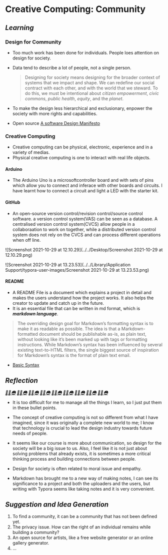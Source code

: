 # **Creative Computing: Community**

## *Learning*

### Design for Community

- Too much work has been done for individuals. People loes attention on design for society.

- Data tend to describe a lot of people, not a single person.

  > Designing for society means designing for the broader context of systems that we impact and shape. We can redefine our social contract with each other, and with the world that we steward. To do this, we must be intentional about *citizen empowerment*, *civic commons*, *public health*, *equity*, and the *planet*.

- To make the design less hierarchical and exclusionary, enpower the society with more rights and capabilities.

- Open source [A software Design Manifesto](https://hci.stanford.edu/publications/bds/1-kapor.html)

  

### Creative Computing

- Creative computing can be physical, electronic, experience and in a variety of medias.
- Physical creative computing is one to interact with real life objects.

#### Arduino

- The Arduino Uno is a microsoftcontroller board and with sets of pins which allow you to connect and inferace with other boards and circuits. I have learnt how to connect a circuit and light a LED with the starter kit.

#### GitHub

- An open-source version control/revision control/source control software. a version control system(VAS) can be seen as a database. A centralised version control system(CVCS) allow people in a collaboraation to work on together, while a distributed version control system does not rely on the CVCS and can process different operations when off line. 

![Screenshot 2021-10-29 at 12.10.29](../../Desktop/Screenshot 2021-10-29 at 12.10.29.png)


![Screenshot 2021-10-29 at 13.23.53](../../Library/Application Support/typora-user-images/Screenshot 2021-10-29 at 13.23.53.png)


#### README

- A README File is a document which explains a project in detail and makes the users understand how the project works. It also helps the creator to update and catch up in the future.
- It is an essential file that can be written in md format, which is ***markdown language***.

>The overriding design goal for Markdown’s formatting syntax is to make it as readable as possible. The idea is that a Markdown-formatted document should be publishable as-is, as plain text, without looking like it’s been marked up with tags or formatting instructions. While Markdown’s syntax has been influenced by several existing text-to-HTML filters, the single biggest source of inspiration for Markdown’s syntax is the format of plain text email.

- [Basic Syntax](https://www.markdownguide.org/basic-syntax/#lists-1)

## *Reflection*

<u>***😵‍💫😳***</u> <u>***😵‍💫😳***</u> <u>***😵‍💫😳***</u> <u>***😵‍💫😳***</u> <u>***😵‍💫😳***</u> <u>***😵‍💫😳***</u> <u>***😵‍💫😳***</u> <u>***😵‍💫😳***</u> <u>***😵‍💫😳***</u> 

- It is too difficult for me to manage all the things I learn, so I just put them in these bullet points.

- The concept of creative computing is not so different from what I have imagined, since it was originally a complete new world to me; I know that technology is crucial to lead the design industry towards future needs of people.
- It seems like our course is more about communication, so design for the society will be a big issue to us. Also, I feel like it is not just about solving problems that already exists, it is sometimes a more critical thinking process and building connections between people.
-  Design for society is often related to moral issue and empathy.
- Markdown has brought me to a new way of making notes, I can see its significance to a project and both the uploaders and the users, but writing with Typora seems like taking notes and it is very convenient.

## *Suggestion and Idea Generation*

1. To find a community, it can be a community that has not been defined yet.  
2. The privacy issue. How can the right of an individual remains while building a community?
3. An open source for artists, like a free website generator or an online gallery generator.
4. ...

